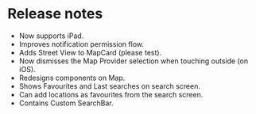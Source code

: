 # Release notes
* Now supports iPad.
* Improves notification permission flow.
* Adds Street View to MapCard (please test).
* Now dismisses the Map Provider selection when touching outside (on iOS).
* Redesigns components on Map.
* Shows Favourites and Last searches on search screen.
* Can add locations as favourites from the search screen.
* Contains Custom SearchBar.

